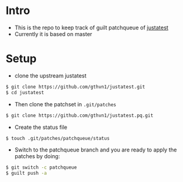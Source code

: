 # Intro

- This is the repo to keep track of guilt patchqueue of [justatest](https://github.com/gthvn1/justatest)
- Currently it is based on master

# Setup

- clone the upstream justatest
```sh
$ git clone https://github.com/gthvn1/justatest.git
$ cd justatest
```

- Then clone the patchset in `.git/patches`
```sh
$ git clone https://github.com/gthvn1/justatest.pq.git
```

- Create the status file
```sh
$ touch .git/patches/patchqueue/status
```

- Switch to the patchqueue branch and you are ready to apply the patches by doing:
```sh
$ git switch -c patchqueue
$ guilt push -a
```

